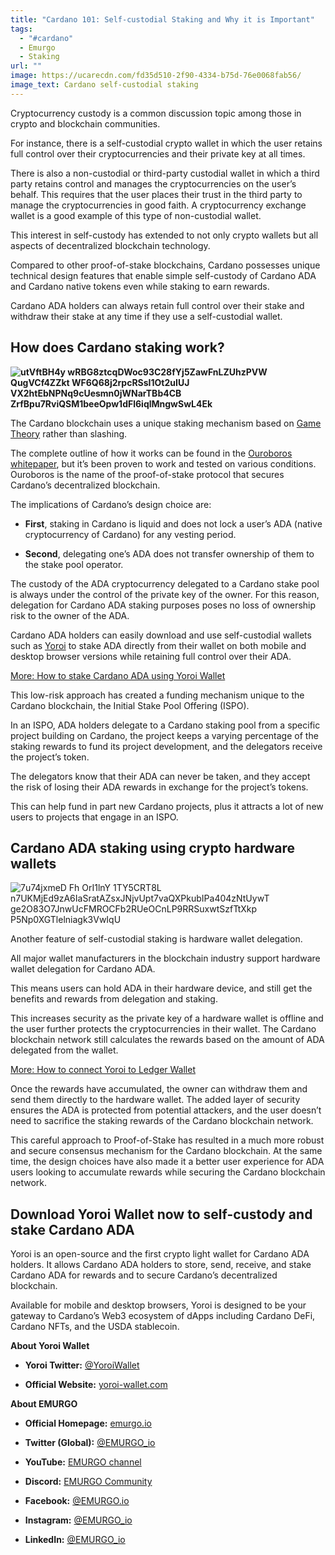 ```yaml
---
title: "Cardano 101: Self-custodial Staking and Why it is Important"
tags:
  - "#cardano"
  - Emurgo
  - Staking
url: ""
image: https://ucarecdn.com/fd35d510-2f90-4334-b75d-76e0068fab56/
image_text: Cardano self-custodial staking
---
```


Cryptocurrency custody is a common discussion topic among those in crypto and blockchain communities.

For instance, there is a self-custodial crypto wallet in which the user retains full control over their cryptocurrencies and their private key at all times. 

There is also a non-custodial or third-party custodial wallet in which a third party retains control and manages the cryptocurrencies on the user’s behalf. This requires that the user places their trust in the third party to manage the cryptocurrencies in good faith. A cryptocurrency exchange wallet is a good example of this type of non-custodial wallet.

This interest in self-custody has extended to not only crypto wallets but all aspects of decentralized blockchain technology. 

Compared to other proof-of-stake blockchains, Cardano possesses unique technical design features that enable simple self-custody of Cardano ADA and Cardano native tokens even while staking to earn rewards. 

Cardano ADA holders can always retain full control over their stake and withdraw their stake at any time if they use a self-custodial wallet.

## **How does Cardano staking work?**

**![utVftBH4y wRBG8ztcqDWoc93C28fYj5ZawFnLZUhzPVW QugVCf4ZZkt WF6Q68j2rpcRSsI1Ot2uIUJ VX2htEbNPNq9cUesmn0jWNarTBb4CB ZrfBpu7RviQSM1beeOpw1dFl6iqlMngwSwL4Ek](https://lh4.googleusercontent.com/utVftBH4y-wRBG8ztcqDWoc93C28fYj5ZawFnLZUhzPVW-QugVCf4ZZkt-WF6Q68j2rpcRSsI1Ot2uIUJ_VX2htEbNPNq9cUesmn0jWNarTBb4CB_ZrfBpu7RviQSM1beeOpw1dFl6iqlMngwSwL4Ek "Cardano 101: Self-custodial Staking and Why it is Important 1")**

The Cardano blockchain uses a unique staking mechanism based on [Game Theory](https://www.investopedia.com/terms/g/gametheory.asp) rather than slashing. 

The complete outline of how it works can be found in the [Ouroboros whitepaper](https://eprint.iacr.org/2016/889.pdf), but it’s been proven to work and tested on various conditions. Ouroboros is the name of the proof-of-stake protocol that secures Cardano’s decentralized blockchain.

The implications of Cardano’s design choice are: 

*   **First**, staking in Cardano is liquid and does not lock a user’s ADA (native cryptocurrency of Cardano) for any vesting period.
    

*   **Second**, delegating one’s ADA does not transfer ownership of them to the stake pool operator.
    

The custody of the ADA cryptocurrency delegated to a Cardano stake pool is always under the control of the private key of the owner. For this reason, delegation for Cardano ADA staking purposes poses no loss of ownership risk to the owner of the ADA. 

Cardano ADA holders can easily download and use self-custodial wallets such as [Yoroi](https://yoroi-wallet.com/#/) to stake ADA directly from their wallet on both mobile and desktop browser versions while retaining full control over their ADA.

[More: How to stake Cardano ADA using Yoroi Wallet](https://emurgo.io/yoroi-wallet-a-guide-on-how-to-delegate-cardano-ada-using-yorois-browser-extension/)

This low-risk approach has created a funding mechanism unique to the Cardano blockchain, the Initial Stake Pool Offering (ISPO). 

In an ISPO, ADA holders delegate to a Cardano staking pool from a specific project building on Cardano, the project keeps a varying percentage of the staking rewards to fund its project development, and the delegators receive the project’s token. 

The delegators know that their ADA can never be taken, and they accept the risk of losing their ADA rewards in exchange for the project’s tokens. 

This can help fund in part new Cardano projects, plus it attracts a lot of new users to projects that engage in an ISPO. 

## **Cardano ADA staking using crypto hardware wallets**

![7u74jxmeD Fh OrI1lnY 1TY5CRT8L n7UKMjEd9zA6IaSratAZsxJNjvUpt7vaQXPkubIPa404zNtUywT ge2O83O7JnwUcFMROCFb2RUeOCnLP9RRSuxwtSzfTtXkp P5Np0XGTlelniagk3VwIqU](https://lh6.googleusercontent.com/7u74jxmeD-Fh-OrI1lnY_1TY5CRT8L_n7UKMjEd9zA6IaSratAZsxJNjvUpt7vaQXPkubIPa404zNtUywT-ge2O83O7JnwUcFMROCFb2RUeOCnLP9RRSuxwtSzfTtXkp-P5Np0XGTlelniagk3VwIqU "Cardano 101: Self-custodial Staking and Why it is Important 2")

Another feature of self-custodial staking is hardware wallet delegation. 

All major wallet manufacturers in the blockchain industry support hardware wallet delegation for Cardano ADA.

This means users can hold ADA in their hardware device, and still get the benefits and rewards from delegation and staking.

This increases security as the private key of a hardware wallet is offline and the user further protects the cryptocurrencies in their wallet. The Cardano blockchain network still calculates the rewards based on the amount of ADA delegated from the wallet. 

[More: How to connect Yoroi to Ledger Wallet](https://emurgo.io/yoroi-wallet-101-how-to-connect-yoroi-wallet-desktop-to-ledger-wallet-device/)

Once the rewards have accumulated, the owner can withdraw them and send them directly to the hardware wallet. The added layer of security ensures the ADA is protected from potential attackers, and the user doesn’t need to sacrifice the staking rewards of the Cardano blockchain network. 

This careful approach to Proof-of-Stake has resulted in a much more robust and secure consensus mechanism for the Cardano blockchain. At the same time, the design choices have also made it a better user experience for ADA users looking to accumulate rewards while securing the Cardano blockchain network. 

## **Download Yoroi Wallet now to self-custody and stake Cardano ADA**

Yoroi is an open-source and the first crypto light wallet for Cardano ADA holders. It allows Cardano ADA holders to store, send, receive, and stake Cardano ADA for rewards and to secure Cardano’s decentralized blockchain.

Available for mobile and desktop browsers, Yoroi is designed to be your gateway to Cardano’s Web3 ecosystem of dApps including Cardano DeFi, Cardano NFTs, and the USDA stablecoin.

**About Yoroi Wallet**

*   **Yoroi Twitter:** [@YoroiWallet](https://twitter.com/YoroiWallet)
    
*   **Official Website:** [yoroi-wallet.com](//yoroi-wallet.com)
    

**About EMURGO**

*   **Official Homepage:** [emurgo.io](//emurgo.io)
    
*   **Twitter (Global):** [@EMURGO\_io](https://twitter.com/emurgo_io)
    
*   **YouTube:** [EMURGO channel](https://www.youtube.com/channel/UCgFQ0hHuPO1QDcyP6t9KZTQ)
    
*   **Discord:** [EMURGO Community](https://discord.com/invite/AWEp2SG437)
    
*   **Facebook:** [@](https://www.facebook.com/emurgo.io/)[EMURGO.io](//EMURGO.io)
    
*   **Instagram:** [@EMURGO\_io](https://www.instagram.com/emurgo_io/)
    
*   **LinkedIn:** [@EMURGO\_io](https://www.linkedin.com/company/emurgo_io/)
